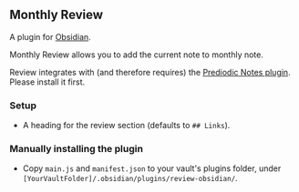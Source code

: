 ## Monthly Review

A plugin for [Obsidian](https://obsidian.md).

Monthly Review allows you to add the current note to monthly note.


Review integrates with (and therefore requires) the [Prediodic Notes plugin](https://github.com/liamcain/obsidian-periodic-notes). Please install it first.

### Setup
- A heading for the review section (defaults to `## Links`).

### Manually installing the plugin

- Copy `main.js` and `manifest.json` to your vault's plugins folder, under `[YourVaultFolder]/.obsidian/plugins/review-obsidian/`.

